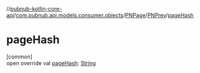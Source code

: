 //[pubnub-kotlin-core-api](../../../../index.md)/[com.pubnub.api.models.consumer.objects](../../index.md)/[PNPage](../index.md)/[PNPrev](index.md)/[pageHash](page-hash.md)

# pageHash

[common]\
open override val [pageHash](page-hash.md): [String](https://kotlinlang.org/api/latest/jvm/stdlib/kotlin-stdlib/kotlin/-string/index.html)
